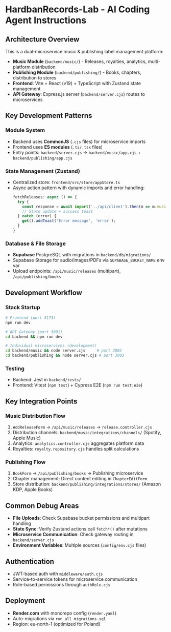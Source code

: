 # HardbanRecords-Lab - AI Coding Agent Instructions

## Architecture Overview
This is a dual-microservice music & publishing label management platform:
- **Music Module** (`backend/music/`) - Releases, royalties, analytics, multi-platform distribution
- **Publishing Module** (`backend/publishing/`) - Books, chapters, distribution to stores
- **Frontend**: Vite + React (v19) + TypeScript with Zustand state management
- **API Gateway**: Express.js server (`backend/server.cjs`) routes to microservices

## Key Development Patterns

### Module System
- Backend uses **CommonJS** (`.cjs` files) for microservice imports
- Frontend uses **ES modules** (`.ts/.tsx` files)
- Entry points: `backend/server.cjs` → `backend/music/app.cjs` + `backend/publishing/app.cjs`

### State Management (Zustand)
- Centralized store: `frontend/src/store/appStore.ts`
- Async action pattern with dynamic imports and error handling:
  ```typescript
  fetchReleases: async () => {
    try {
      const response = await import('../api/client').then(m => m.musicApi.getAll());
      // State update + success toast
    } catch (error) {
      get().addToast('Error message', 'error');
    }
  }
  ```

### Database & File Storage
- **Supabase** PostgreSQL with migrations in `backend/db/migrations/`
- Supabase Storage for audio/images/PDFs via `SUPABASE_BUCKET_NAME` env var
- Upload endpoints: `/api/music/releases` (multipart), `/api/publishing/books`

## Development Workflow

### Stack Startup
```bash
# Frontend (port 5173)
npm run dev

# API Gateway (port 3001)
cd backend && npm run dev

# Individual microservices (development)
cd backend/music && node server.cjs     # port 3002
cd backend/publishing && node server.cjs # port 3003
```

### Testing
- Backend: Jest in `backend/tests/`
- Frontend: Vitest (`npm test`) + Cypress E2E (`npm run test:e2e`)

## Key Integration Points

### Music Distribution Flow
1. `AddReleaseForm` → `/api/music/releases` → `release.controller.cjs`
2. Distribution channels: `backend/music/integrations/channels/` (Spotify, Apple Music)
3. Analytics: `analytics.controller.cjs` aggregates platform data
4. Royalties: `royalty.repository.cjs` handles split calculations

### Publishing Flow
1. `BookForm` → `/api/publishing/books` → Publishing microservice
2. Chapter management: Direct content editing in `ChapterEditForm`
3. Store distribution: `backend/publishing/integrations/stores/` (Amazon KDP, Apple Books)

## Common Debug Areas
- **File Uploads**: Check Supabase bucket permissions and multipart handling
- **State Sync**: Verify Zustand actions call `fetch*()` after mutations
- **Microservice Communication**: Check gateway routing in `backend/server.cjs`
- **Environment Variables**: Multiple sources (`config/env.cjs` files)

## Authentication
- JWT-based auth with `middleware/auth.cjs`
- Service-to-service tokens for microservice communication
- Role-based permissions through `authRole.cjs`

## Deployment
- **Render.com** with monorepo config (`render.yaml`)
- Auto-migrations via `run_all_migrations.sql`
- Region: eu-north-1 (optimized for Poland)
